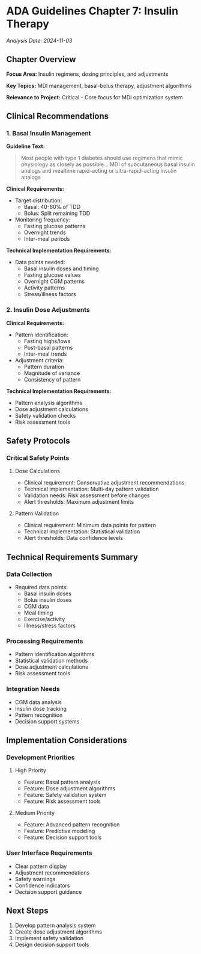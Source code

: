 # ADA Guidelines Chapter 7: Insulin Therapy
*Analysis Date: 2024-11-03*

## Chapter Overview
**Focus Area:** Insulin regimens, dosing principles, and adjustments

**Key Topics:** MDI management, basal-bolus therapy, adjustment algorithms

**Relevance to Project:** Critical - Core focus for MDI optimization system

## Clinical Recommendations
### 1. Basal Insulin Management
**Guideline Text:**
> Most people with type 1 diabetes should use regimens that mimic physiology as closely as possible... MDI of subcutaneous basal insulin analogs and mealtime rapid-acting or ultra-rapid-acting insulin analogs

**Clinical Requirements:**
- Target distribution:
  - Basal: 40-60% of TDD
  - Bolus: Split remaining TDD
- Monitoring frequency:
  - Fasting glucose patterns
  - Overnight trends
  - Inter-meal periods

**Technical Implementation Requirements:**
- Data points needed:
  - Basal insulin doses and timing
  - Fasting glucose values
  - Overnight CGM patterns
  - Activity patterns
  - Stress/illness factors

### 2. Insulin Dose Adjustments
**Clinical Requirements:**
- Pattern identification:
  - Fasting highs/lows
  - Post-basal patterns
  - Inter-meal trends
- Adjustment criteria:
  - Pattern duration
  - Magnitude of variance
  - Consistency of pattern

**Technical Implementation Requirements:**
- Pattern analysis algorithms
- Dose adjustment calculations
- Safety validation checks
- Risk assessment tools

## Safety Protocols
### Critical Safety Points
1. Dose Calculations
   - Clinical requirement: Conservative adjustment recommendations
   - Technical implementation: Multi-day pattern validation
   - Validation needs: Risk assessment before changes
   - Alert thresholds: Maximum adjustment limits

2. Pattern Validation
   - Clinical requirement: Minimum data points for pattern
   - Technical implementation: Statistical validation
   - Alert thresholds: Data confidence levels

## Technical Requirements Summary
### Data Collection
- Required data points:
  - Basal insulin doses
  - Bolus insulin doses
  - CGM data
  - Meal timing
  - Exercise/activity
  - Illness/stress factors

### Processing Requirements
- Pattern identification algorithms
- Statistical validation methods
- Dose adjustment calculations
- Risk assessment tools

### Integration Needs
- CGM data analysis
- Insulin dose tracking
- Pattern recognition
- Decision support systems

## Implementation Considerations
### Development Priorities
1. High Priority
   - Feature: Basal pattern analysis
   - Feature: Dose adjustment algorithms
   - Feature: Safety validation system
   - Feature: Risk assessment tools

2. Medium Priority
   - Feature: Advanced pattern recognition
   - Feature: Predictive modeling
   - Feature: Decision support tools

### User Interface Requirements
- Clear pattern display
- Adjustment recommendations
- Safety warnings
- Confidence indicators
- Decision support guidance

## Next Steps
1. Develop pattern analysis system
2. Create dose adjustment algorithms
3. Implement safety validation
4. Design decision support tools
